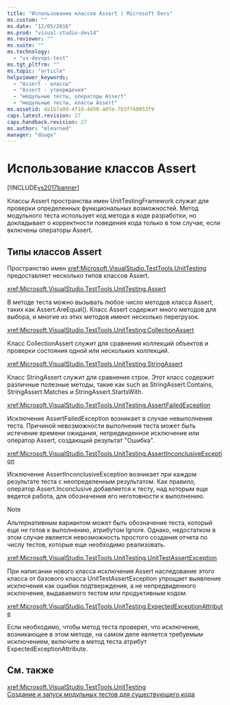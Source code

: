 ```yaml
---
title: "Использование классов Assert | Microsoft Docs"
ms.custom: ""
ms.date: "12/05/2016"
ms.prod: "visual-studio-dev14"
ms.reviewer: ""
ms.suite: ""
ms.technology: 
  - "vs-devops-test"
ms.tgt_pltfrm: ""
ms.topic: "article"
helpviewer_keywords: 
  - "Assert - классы"
  - "Assert - утверждения"
  - "модульные тесты, операторы Assert"
  - "модульные тесты, классы Assert"
ms.assetid: da1b7a0d-4f1d-4d50-a07e-7b3ff60053f9
caps.latest.revision: 27
caps.handback.revision: 27
ms.author: "mlearned"
manager: "douge"
---
```

# Использование классов Assert
[!INCLUDE[vs2017banner](../code-quality/includes/vs2017banner.md)]

Классы Assert пространства имен UnitTestingFramework служат для проверки определенных функциональных возможностей.  Метод модульного теста использует код метода в коде разработки, но докладывает о корректности поведения кода только в том случае, если включены операторы Assert.  
  
## Типы классов Assert  
 Пространство имен <xref:Microsoft.VisualStudio.TestTools.UnitTesting> предоставляет несколько типов классов Assert.  
  
 <xref:Microsoft.VisualStudio.TestTools.UnitTesting.Assert>  
  
 В методе теста можно вызывать любое число методов класса Assert, таких как Assert.AreEqual\(\).  Класс Assert содержит много методов для выбора, и многие из этих методов имеют несколько перегрузок.  
  
 <xref:Microsoft.VisualStudio.TestTools.UnitTesting.CollectionAssert>  
  
 Класс CollectionAssert служит для сравнения коллекций объектов и проверки состояния одной или нескольких коллекций.  
  
 <xref:Microsoft.VisualStudio.TestTools.UnitTesting.StringAssert>  
  
 Класс StringAssert служит для сравнения строк.  Этот класс содержит различные полезные методы, такие как such as StringAssert.Contains, StringAssert.Matches и StringAssert.StartsWith.  
  
 <xref:Microsoft.VisualStudio.TestTools.UnitTesting.AssertFailedException>  
  
 Исключение AssertFailedException возникает в случае невыполнения теста.  Причиной невозможности выполнения теста может быть истечение времени ожидания, непредвиденное исключение или оператор Assert, создающий результат "Ошибка".  
  
 <xref:Microsoft.VisualStudio.TestTools.UnitTesting.AssertInconclusiveException>  
  
 Исключение AssertInconclusiveException возникает при каждом результате теста с неопределенным результатом.  Как правило, оператор Assert.Inconclusive добавляется к тесту, над которым еще ведется работа, для обозначения его неготовности к выполнению.  
  
> [!NOTE]
>  Альтернативным вариантом может быть обозначение теста, который еще не готов к выполнению, атрибутом Ignore.  Однако, недостатком в этом случае является невозможность простого создания отчета по числу тестов, которые еще необходимо реализовать.  
  
 <xref:Microsoft.VisualStudio.TestTools.UnitTesting.UnitTestAssertException>  
  
 При написании нового класса исключения Assert наследование этого класса от базового класса UnitTestAssertException упрощает выявление исключения как ошибки подтверждения, а не непредвиденного исключения, выдаваемого тестом или продуктивным кодом.  
  
 <xref:Microsoft.VisualStudio.TestTools.UnitTesting.ExpectedExceptionAttribute>  
  
 Если необходимо, чтобы метод теста проверял, что исключение, возникающее в этом методе, на самом деле является требуемым исключением, включите в метод теста атрибут ExpectedExceptionAttribute.  
  
## См. также  
 <xref:Microsoft.VisualStudio.TestTools.UnitTesting>   
 [Создание и запуск модульных тестов для существующего кода](http://msdn.microsoft.com/ru-ru/e8370b93-085b-41c9-8dec-655bd886f173)